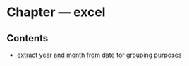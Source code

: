 ﻿
# Chapter &mdash; excel
## Contents
 
* [extract year and month from date for grouping purposes](extract_year_and_month_from_date_for_grouping_purposes.md)
